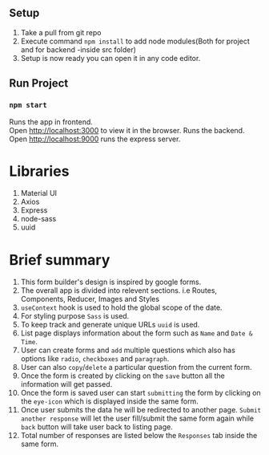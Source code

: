 ## Setup
1. Take a pull from git repo
2. Execute command `npm install` to add node modules(Both for project and for backend -inside src folder)
3. Setup is now ready you can open it in any code editor.

## Run Project

### `npm start` 

Runs the app in frontend.<br />
Open [http://localhost:3000](http://localhost:3000) to view it in the browser.
Runs the backend.<br />
Open [http://localhost:9000](http://localhost:9000) runs the express server.

# Libraries
1. Material UI
2. Axios
3. Express
4. node-sass
5. uuid

# Brief summary
1. This form builder's design is inspired by google forms.
2. The overall app is divided into relevent sections. i.e Routes, Components, Reducer, Images and Styles
3. `useContext` hook is used to hold the global scope of the date.
4. For styling purpose `Sass` is used.
5. To keep track and generate unique URLs `uuid` is used.
6. List page displays information about the form such as `Name` and `Date & Time`.
7. User can create forms and `add` multiple questions which also has options like `radio`, `checkboxes` and `paragraph`.
8. User can also `copy`/`delete` a particular question from the current form.
9. Once the form is created by clicking on the `save` button all the information will get passed. 
10. Once the form is saved user can start `submitting` the form by clicking on the `eye-icon`  which is displayed inside the same form.
11. Once user submits the data he will be redirected to another page. `Submit another response` will let the user fill/submit the same form again while `back` button will take user back to listing page.
12. Total number of responses are listed below the `Responses` tab inside the same form.



